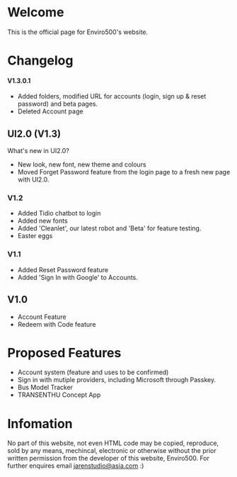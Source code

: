# Welcome
This is the official page for Enviro500's website. 

# Changelog

#### V1.3.0.1
- Added folders, modified URL for accounts (login, sign up & reset password) and beta pages.
- Deleted Account page
## UI2.0 (V1.3)
What's new in UI2.0?
- New look, new font, new theme and colours
- Moved Forget Password feature from the login page to a fresh new page with UI2.0.
### V1.2
- Added Tidio chatbot to login
- Added new fonts
- Added 'Cleanlet', our latest robot and 'Beta' for feature testing.
- Easter eggs
### V1.1
- Added Reset Password feature
- Added 'Sign In with Google' to Accounts.
## V1.0
- Account Feature
- Redeem with Code feature

# Proposed Features
- Account system (feature and uses to be confirmed)
- Sign in with mutiple providers, including Microsoft through Passkey.
- Bus Model Tracker
- TRANSENTHU Concept App

# Infomation
No part of this website, not even HTML code may be copied, reproduce, sold by any means, mechincal, electronic or otherwise without the prior written permission from the developer of this website, Enviro500. 
For further enquires email jarenstudio@asia.com :)
